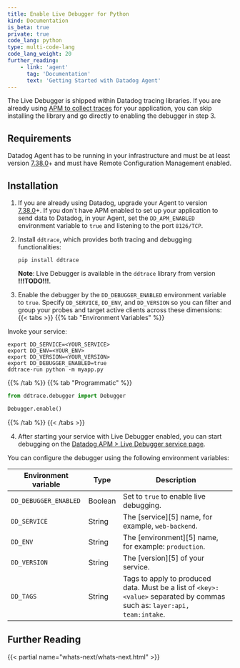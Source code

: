```yaml
---
title: Enable Live Debugger for Python
kind: Documentation
is_beta: true
private: true
code_lang: python
type: multi-code-lang
code_lang_weight: 20
further_reading:
    - link: 'agent'
      tag: 'Documentation'
      text: 'Getting Started with Datadog Agent'
---
```


The Live Debugger is shipped within Datadog tracing libraries. If you are
already using [APM to collect traces][1] for your application, you can skip
installing the library and go directly to enabling the debugger in step 3.

## Requirements

Datadog Agent has to be running in your infrastructure and must be at least
version [7.38.0][2]+ and must have Remote Configuration Management enabled.

## Installation

1. If you are already using Datadog, upgrade your Agent to version
   [7.38.0][2]+. If you don't have APM enabled to set up your application to
   send data to Datadog, in your Agent, set the `DD_APM_ENABLED` environment
   variable to `true` and listening to the port `8126/TCP`.

2. Install `ddtrace`, which provides both tracing and debugging
   functionalities:

   ```shell
   pip install ddtrace
   ```

   **Note**: Live Debugger is available in the `ddtrace` library from version
   **!!!TODO!!!**.

3. Enable the debugger by the `DD_DEBUGGER_ENABLED` environment variable to
   `true`. Specify `DD_SERVICE`, `DD_ENV`, and `DD_VERSION` so you can filter
   and group your probes and target active clients across these dimensions:
{{< tabs >}}
{{% tab "Environment Variables" %}}

Invoke your service:
```shell
export DD_SERVICE=<YOUR_SERVICE>
export DD_ENV=<YOUR_ENV>
export DD_VERSION=<YOUR_VERSION>
export DD_DEBUGGER_ENABLED=true
ddtrace-run python -m myapp.py
```
{{% /tab %}}
{{% tab "Programmatic" %}}

```python
from ddtrace.debugger import Debugger

Debugger.enable()
```
{{% /tab %}}
{{< /tabs >}}

4. After starting your service with Live Debugger enabled, you can start
   debugging on the [Datadog APM > Live Debugger service
   page](https://app.datadoghq.com/debugging).

You can configure the debugger using the following environment variables:

| Environment variable                             | Type          | Description                                                                                                               |
| ------------------------------------------------ | ------------- | ------------------------------------------------------------------------------------------------------------------------- |
| `DD_DEBUGGER_ENABLED`                            | Boolean       | Set to `true` to enable live debugging.                                                                                   |
| `DD_SERVICE`                                     | String        | The [service][5] name, for example, `web-backend`.                                                                        |
| `DD_ENV`                                         | String        | The [environment][5] name, for example: `production`.                                                                     |
| `DD_VERSION`                                     | String        | The [version][5] of your service.                                                                                         |
| `DD_TAGS`                                        | String        | Tags to apply to produced data. Must be a list of `<key>:<value>` separated by commas such as: `layer:api, team:intake`.  |

## Further Reading

{{< partial name="whats-next/whats-next.html" >}}

[1]: /tracing/trace_collection/
[2]: https://app.datadoghq.com/account/settings#agent/overview
